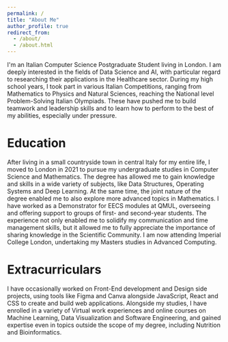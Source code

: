 ```yaml
---
permalink: /
title: "About Me"
author_profile: true
redirect_from: 
  - /about/
  - /about.html
---
```


I'm an Italian Computer Science Postgraduate Student living in London.
I am deeply interested in the fields of Data Science and AI, with particular regard to researching their applications in the Healthcare sector.
During my high school years, I took part in various Italian Competitions, ranging from Mathematics to Physics and Natural Sciences, reaching the National level Problem-Solving Italian Olympiads. These have pushed me to build teamwork and leadership skills and to learn how to perform to the best of my abilities, especially under pressure.

Education
======
After living in a small countryside town in central Italy for my entire life, I moved to London in 2021 to pursue my undergraduate studies in Computer Science and Mathematics. The degree has allowed me to gain knowledge and skills in a wide variety of subjects, like Data Structures, Operating Systems and Deep Learning. At the same time, the joint nature of the degree enabled me to also explore more advanced topics in Mathematics.
I have worked as a Demonstrator for EECS modules at QMUL, overseeing and offering support to groups of first- and second-year students. The experience not only enabled me to solidify my communication and time management skills, but it allowed me to fully appreciate the importance of sharing knowledge in the Scientific Community.
I am now attending Imperial College London, undertaking my Masters studies in Advanced Computing.

Extracurriculars
======
I have occasionally worked on Front-End development and Design side projects, using tools like Figma and Canva alongside JavaScript, React and CSS to create and build web applications.
Alongside my studies, I have enrolled in a variety of Virtual work experiences and online courses on Machine Learning, Data Visualization and Software Engineering, and gained expertise even in topics outside the scope of my degree, including Nutrition and Bioinformatics.